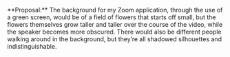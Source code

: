 <p>**Proposal:** The background for my Zoom application, through the use of a green screen, would be of a field of flowers that starts off small, but the flowers themselves grow taller and taller over the course of the video,
 while the speaker becomes more obscured. There would also be different people walking around in the background, but they’re all shadowed silhouettes and indistinguishable.</p>
